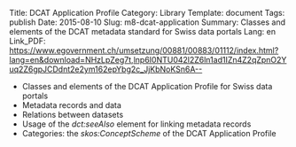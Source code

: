 Title: DCAT Application Profile
Category: Library
Template: document
Tags: publish
Date: 2015-08-10
Slug: m8-dcat-application
Summary: Classes and elements of the DCAT metadata standard for Swiss data portals
Lang: en
Link_PDF: https://www.egovernment.ch/umsetzung/00881/00883/01112/index.html?lang=en&download=NHzLpZeg7t,lnp6I0NTU042l2Z6ln1ad1IZn4Z2qZpnO2Yuq2Z6gpJCDdnt2e2ym162epYbg2c_JjKbNoKSn6A--


* Classes and elements of the DCAT Application Profile for Swiss data portals
* Metadata records and data
* Relations between datasets
* Usage of the *dct:seeAlso* element for linking metadata records
* Categories: the *skos:ConceptScheme* of the DCAT Application Profile
